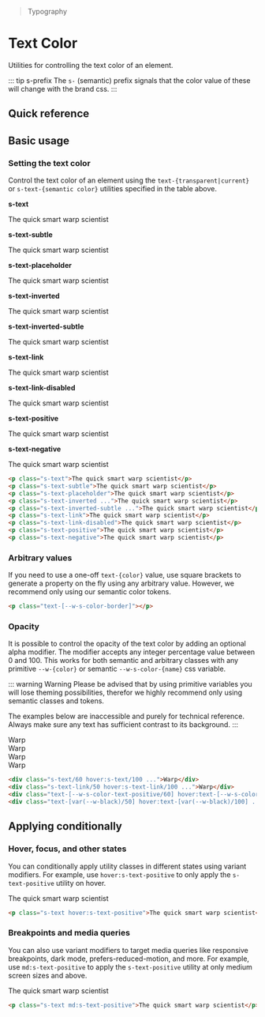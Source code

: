 > Typography

# Text Color

Utilities for controlling the text color of an element.

::: tip s-prefix
The `s-` (semantic) prefix signals that the color value of these will change with the brand css.
:::

## Quick reference

<text-color-table />

## Basic usage

### Setting the text color
Control the text color of an element using the `text-{transparent|current}` or `s-text-{semantic color}` utilities specified in the table above.

<example-container>
  <div class="ex-inner-box text-body">
    <strong class="s-text pd-font-mono text-s">s-text</strong>
    <p class="s-text">The quick smart warp scientist</p>
    <strong class="s-text-subtle pd-font-mono text-s">s-text-subtle</strong>
    <p class="s-text-subtle">The quick smart warp scientist</p>
    <strong class="s-text-placeholder pd-font-mono text-s">s-text-placeholder</strong>
    <p class="s-text-placeholder">The quick smart warp scientist</p>
    <div class="s-bg-inverted -mx-8 px-8 py-4 mb-8 rounded">
      <strong class="s-text-inverted pd-font-mono text-s">s-text-inverted</strong>
      <p class="s-text-inverted">The quick smart warp scientist</p>
      <strong class="s-text-inverted-subtle pd-font-mono text-s">s-text-inverted-subtle</strong>
      <p class="s-text-inverted-subtle mb-0">The quick smart warp scientist</p>
    </div>
    <strong class="s-text-link pd-font-mono text-s">s-text-link</strong>
    <p class="s-text-link">The quick smart warp scientist</p>
    <strong class="s-text-link-disabled pd-font-mono text-s">s-text-link-disabled</strong>
    <p class="s-text-link-disabled">The quick smart warp scientist</p>
    <strong class="s-text-positive pd-font-mono text-s">s-text-positive</strong>
    <p class="s-text-positive">The quick smart warp scientist</p>
    <strong class="s-text-negative pd-font-mono text-s">s-text-negative</strong>
    <p class="s-text-negative">The quick smart warp scientist</p>
  </div>
</example-container>

```html
<p class="s-text">The quick smart warp scientist</p>
<p class="s-text-subtle">The quick smart warp scientist</p>
<p class="s-text-placeholder">The quick smart warp scientist</p>
<p class="s-text-inverted ...">The quick smart warp scientist</p>
<p class="s-text-inverted-subtle ...">The quick smart warp scientist</p>
<p class="s-text-link">The quick smart warp scientist</p>
<p class="s-text-link-disabled">The quick smart warp scientist</p>
<p class="s-text-positive">The quick smart warp scientist</p>
<p class="s-text-negative">The quick smart warp scientist</p>
```

### Arbitrary values
If you need to use a one-off `text-{color}` value, use square brackets to generate a property on the fly using any arbitrary value. However, we recommend only using our semantic color tokens.

```html
<p class="text-[--w-s-color-border]"></p>
```

### Opacity
It is possible to control the opacity of the text color by adding an optional alpha modifier.
The modifier accepts any integer percentage value between 0 and 100.
This works for both semantic and arbitrary classes with any primitive `--w-{color}` or semantic `--w-s-color-{name}` css variable.

::: warning Warning
Please be advised that by using primitive variables you will lose theming possibilities, therefor we highly recommend only using semantic classes and tokens.

The examples below are inaccessible and purely for technical reference.
Always make sure any text has sufficient contrast to its background.
:::

<example-container class="bg-center bg-[url(./50s-scientists.jpg)]">
  <div class="grid grid-cols-4 gap-16 justify-items-center">
    <div class="s-text/60 hover:s-text/100 transition-colors ease-in-out duration-700 text-xxl font-bold backdrop-blur-s s-bg/20 p-16 rounded-16">Warp</div>
    <div class="s-text-link/50 hover:s-text-link/100 transition-colors ease-in-out duration-700 text-xxl font-bold backdrop-blur-s s-bg/20 p-16 rounded-16">Warp</div>
    <div class="text-[--w-s-color-text-positive/60] hover:text-[--w-s-color-text-positive/100] transition-colors ease-in-out duration-700 text-xxl font-bold backdrop-blur-s s-bg/20 p-16 rounded-16">Warp</div>
    <div class="text-[var(--w-black)/50] hover:text-[var(--w-black)/100] transition-colors ease-in-out duration-700 text-xxl font-bold backdrop-blur-s s-bg/20 p-16 rounded-16">Warp</div>
  </div>
</example-container>

```html
<div class="s-text/60 hover:s-text/100 ...">Warp</div>
<div class="s-text-link/50 hover:s-text-link/100 ...">Warp</div>
<div class="text-[--w-s-color-text-positive/60] hover:text-[--w-s-color-text-positive/100] ...">Warp</div>
<div class="text-[var(--w-black)/50] hover:text-[var(--w-black)/100] ...">Warp</div>
```

## Applying conditionally

### Hover, focus, and other states

You can conditionally apply utility classes in different states using variant modifiers.
For example, use `hover:s-text-positive` to only apply the `s-text-positive` utility on hover.

<example-container>
  <p class="s-text hover:s-text-positive mb-0">The quick smart warp scientist</p>
</example-container>

```html
<p class="s-text hover:s-text-positive">The quick smart warp scientist</p>
```

### Breakpoints and media queries

You can also use variant modifiers to target media queries like responsive breakpoints, dark mode, prefers-reduced-motion, and more. For example, use `md:s-text-positive` to apply the `s-text-positive` utility at only medium screen sizes and above.

<example-container>
  <p class="s-text md:s-text-positive mb-0">The quick smart warp scientist</p>
</example-container>

```html
<p class="s-text md:s-text-positive">The quick smart warp scientist</p>
```
